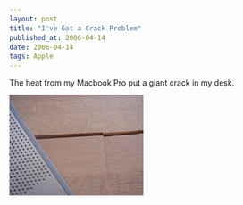```yaml
---
layout: post
title: "I've Got a Crack Problem"
published_at: 2006-04-14
date: 2006-04-14
tags: Apple
---
```


The heat from my Macbook Pro put a giant crack in my desk.

[![Mac Crack](128156465_e288d9fe37_m.jpg)](http://flickr.com/photos/autonome/128156465/)